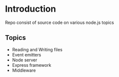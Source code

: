 # Introduction 
Repo consist of source code on various node.js topics 

## Topics

+ Reading and Writing files
+ Event emitters
+ Node server
+ Express framework
+ Middleware

